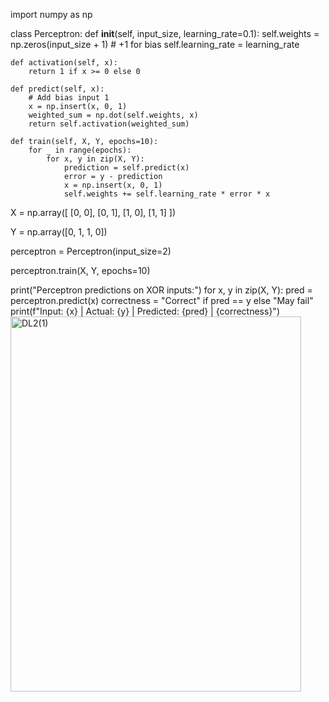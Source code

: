 import numpy as np

class Perceptron:
    def __init__(self, input_size, learning_rate=0.1):
        self.weights = np.zeros(input_size + 1)  # +1 for bias
        self.learning_rate = learning_rate
    
    def activation(self, x):
        return 1 if x >= 0 else 0
    
    def predict(self, x):
        # Add bias input 1
        x = np.insert(x, 0, 1)
        weighted_sum = np.dot(self.weights, x)
        return self.activation(weighted_sum)
    
    def train(self, X, Y, epochs=10):
        for _ in range(epochs):
            for x, y in zip(X, Y):
                prediction = self.predict(x)
                error = y - prediction
                x = np.insert(x, 0, 1)
                self.weights += self.learning_rate * error * x

X = np.array([
    [0, 0],
    [0, 1],
    [1, 0],
    [1, 1]
])

Y = np.array([0, 1, 1, 0])


perceptron = Perceptron(input_size=2)


perceptron.train(X, Y, epochs=10)

print("Perceptron predictions on XOR inputs:")
for x, y in zip(X, Y):
    pred = perceptron.predict(x)
    correctness = "Correct" if pred == y else "May fail"
    print(f"Input: {x} | Actual: {y} | Predicted: {pred} | {correctness}")
<img width="465" height="600" alt="DL2(1)" src="https://github.com/user-attachments/assets/0df3166c-0c48-480f-b32f-91edae841bd5" />

